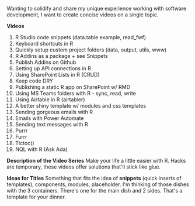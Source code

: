 Wanting to solidify and share my unique experience working with software development, I want to create concise videos on a single topic.  

**Videos**
1. R Studio code snippets (data.table example, read_fwf)
2. Keyboard shortcuts in R
3. Quickly setup custom project folders (data, output, utils, www)
4. R Addins as a package + see Snippets
5. Publish Addins on Github
6. Setting up API connections in R
7. Using SharePoint Lists in R (CRUD)
8. Keep code DRY
9. Publishing a static R app on SharePoint w/ RMD
10.  Using MS Teams folders with R - sync, read, write
11. Using Airtable in R (airtabler)
12. A better shiny template w/ modules and css templates
13. Sending gorgeous emails with R
14. Emails with Power Automate
15. Sending text messages with R
16. Purrr 
17. Furrr
18. Tictoc()
19. NQL with R (Ask Ada)

**Description of the Video Series**
Make your life a little easier with R.  Hacks are temporary, these videos offer solutions that'll stick like glue.

**Ideas for Titles**
Something that fits the idea of **snippets** (quick inserts of templates), components, modules, placeholder. I'm thinking of those dishes with the 3 containers.  There's one for the main dish and 2 sides.  That's a template for your dinner.

